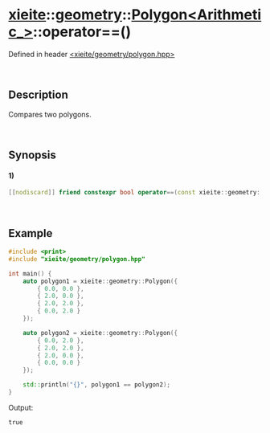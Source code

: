 # [xieite](../../../../../../xieite.md)\:\:[geometry](../../../../../../geometry.md)\:\:[Polygon<Arithmetic_>](../../../../polygon.md)\:\:operator==\(\)
Defined in header [<xieite/geometry/polygon.hpp>](../../../../../../../include/xieite/geometry/polygon.hpp)

&nbsp;

## Description
Compares two polygons.

&nbsp;

## Synopsis
#### 1)
```cpp
[[nodiscard]] friend constexpr bool operator==(const xieite::geometry::Polygon<Arithmetic_>& polygon1, const xieite::geometry::Polygon<Arithmetic_>& polygon2) noexcept;
```

&nbsp;

## Example
```cpp
#include <print>
#include "xieite/geometry/polygon.hpp"

int main() {
    auto polygon1 = xieite::geometry::Polygon({
        { 0.0, 0.0 },
        { 2.0, 0.0 },
        { 2.0, 2.0 },
        { 0.0, 2.0 }
    });

    auto polygon2 = xieite::geometry::Polygon({
        { 0.0, 2.0 },
        { 2.0, 2.0 },
        { 2.0, 0.0 },
        { 0.0, 0.0 }
    });

    std::println("{}", polygon1 == polygon2);
}
```
Output:
```
true
```
